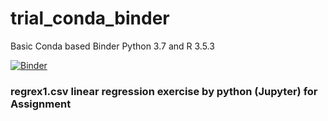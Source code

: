 # trial_conda_binder
Basic Conda based Binder
Python 3.7 and R 3.5.3

[![Binder](https://mybinder.org/badge_logo.svg)](https://mybinder.org/v2/gh/Motilal-Uttarkabat/trial_conda_binder/python_script_regrex1)

### regrex1.csv linear regression exercise by python (Jupyter) for Assignment
